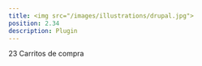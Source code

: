 ```yaml
---
title: <img src="/images/illustrations/drupal.jpg">
position: 2.34
description: Plugin
---
```


23 Carritos de compra
